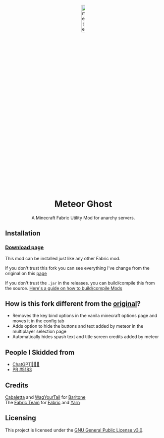 
<p align="center">
<img src="https://meteorclient.com/icon.png" alt="meteor-client-logo" width="15%"/>
</p>

<h1 align="center">Meteor Ghost</h1>
<p align="center">A Minecraft Fabric Utility Mod for anarchy servers.</p>

## Installation

### [Download page](https://github.com/Powie69/meteor-client-ghost/releases/)

This mod can be installed just like any other Fabric mod.

If you don't trust this fork you can see everything I've change from the original on this [page](https://github.com/Powie69/meteor-client-ghost/commits/master/?author=Powie69)

If you don't trust the `.jar` in the releases. you can build/compile this from the source. [Here's a guide on how to build/compile Mods](https://youtu.be/5dEgxdLUQoI) 

## How is this fork different from the [original](https://github.com/MeteorDevelopment/meteor-client)?

- Removes the key bind options in the vanila minecraft options page and moves it in the config tab
- Adds option to hide the buttons and text added by meteor in the multiplayer selection page
- Automatically hides spash text and title screen credits added by meteor

## People I Skidded from

- [ChatGPT💖💖💖](https://chatgpt.com/)
- [PR #5183](https://github.com/MeteorDevelopment/meteor-client/pull/5183)

## Credits
[Cabaletta](https://github.com/cabaletta) and [WagYourTail](https://github.com/wagyourtail) for [Baritone](https://github.com/cabaletta/baritone)  
The [Fabric Team](https://github.com/FabricMC) for [Fabric](https://github.com/FabricMC/fabric-loader) and [Yarn](https://github.com/FabricMC/yarn)

## Licensing
This project is licensed under the [GNU General Public License v3.0](https://www.gnu.org/licenses/gpl-3.0.en.html).
